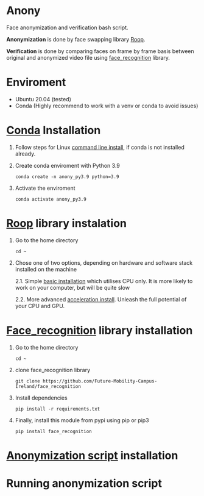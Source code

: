 # Anony
Face anonymization and verification bash script.

**Anonymization** is done by face swapping library [Roop](https://github.com/Future-Mobility-Campus-Ireland/roop).

**Verification** is done by comparing faces on frame by frame basis between original and anonymized video file using [face_recognition](https://github.com/Future-Mobility-Campus-Ireland/face_recognition) library.

# Enviroment
- Ubuntu 20.04 (tested)
- Conda (Highly recommend to work with a venv or conda to avoid issues)


# [Conda](https://conda.io/projects/conda/en/latest/index.html) Installation
1. Follow steps for Linux [command line install](https://docs.conda.io/projects/miniconda/en/latest/#quick-command-line-install), if conda is not installed already.

2. Create conda enviroment with Python 3.9

   `conda create -n anony_py3.9 python=3.9`

3. Activate the enviroment

   `conda activate anony_py3.9`


# [Roop](https://github.com/Future-Mobility-Campus-Ireland/roop) library instalation

1. Go to the home directory

   `cd ~`

2. Chose one of two options, depending on hardware and software stack installed on the machine

   2.1. Simple [basic installation](https://github.com/s0md3v/roop/wiki/1.-Installation) which utilises CPU only. It is more likely to work on your computer, but will be quite slow

   2.2. More advanced [acceleration install](https://github.com/s0md3v/roop/wiki/2.-Acceleration). Unleash the full potential of your CPU and GPU. 


# [Face_recognition](https://github.com/Future-Mobility-Campus-Ireland/face_recognition) library installation

   1. Go to the home directory

      `cd ~`
      
   2. clone face_recognition library

      `git clone https://github.com/Future-Mobility-Campus-Ireland/face_recognition`

   3. Install dependencies

      `pip install -r requirements.txt`

   4. Finally, install this module from pypi using pip or pip3

      `pip install face_recognition`

# [Anonymization script](https://github.com/Future-Mobility-Campus-Ireland/Anony/blob/main/run_face_anonymization.sh) installation


# Running anonymization script

